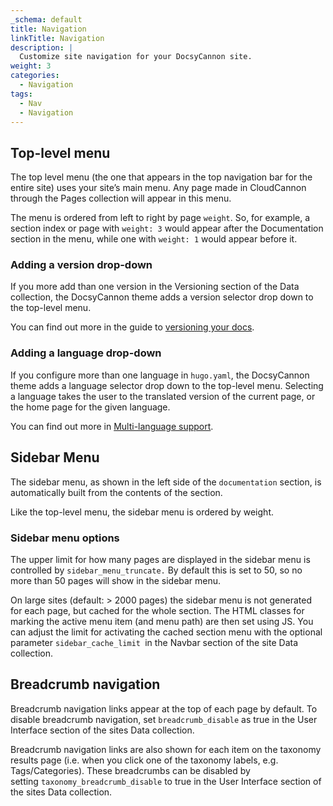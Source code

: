 ```yaml
---
_schema: default
title: Navigation
linkTitle: Navigation
description: |
  Customize site navigation for your DocsyCannon site.
weight: 3
categories:
  - Navigation
tags:
  - Nav
  - Navigation
---
```

## Top-level menu

The top level menu (the one that appears in the top navigation bar for the entire site) uses your site’s main menu. Any page made in CloudCannon through the Pages collection will appear in this menu.

The menu is ordered from left to right by page&nbsp;`weight`. So, for example, a section index or page with&nbsp;`weight: 3`&nbsp;would appear after the Documentation section in the menu, while one with&nbsp;`weight: 1`&nbsp;would appear before it.

### Adding a version drop-down

If you more add than one version in the Versioning section of the Data collection, the DocsyCannon theme adds a version selector drop down to the top-level menu.

You can find out more in the guide to&nbsp;[versioning your docs](www.).

### Adding a language drop-down

If you configure more than one language in&nbsp;`hugo.yaml`, the DocsyCannon theme adds a language selector drop down to the top-level menu. Selecting a language takes the user to the translated version of the current page, or the home page for the given language.

You can find out more in&nbsp;[Multi-language support](www.).

## Sidebar Menu

The sidebar menu, as shown in the left side of the&nbsp;`documentation`&nbsp;section, is automatically built from the contents of the section.

Like the top-level menu, the sidebar menu is ordered by weight.

### Sidebar menu options

The upper limit for how many pages are displayed in the sidebar menu is controlled by `sidebar_menu_truncate.`&nbsp;By default this is set to 50, so no more than 50 pages will show in the sidebar menu.

On large sites (default: &gt; 2000 pages) the sidebar menu is not generated for each page, but cached for the whole section. The HTML classes for marking the active menu item (and menu path) are then set using JS. You can adjust the limit for activating the cached section menu with the optional parameter&nbsp;`sidebar_cache_limit `in the Navbar section of the site Data collection.

## Breadcrumb navigation

Breadcrumb navigation links appear at the top of each page by default. To disable breadcrumb navigation, set&nbsp;`breadcrumb_disable`&nbsp;as true in the User Interface section of the sites Data collection.

Breadcrumb navigation links are also shown for each item on the taxonomy results page (i.e. when you click one of the taxonomy labels, e.g. Tags/Categories). These breadcrumbs can be disabled by setting&nbsp;`taxonomy_breadcrumb_disable`&nbsp;to true in the User Interface section of the sites Data collection.